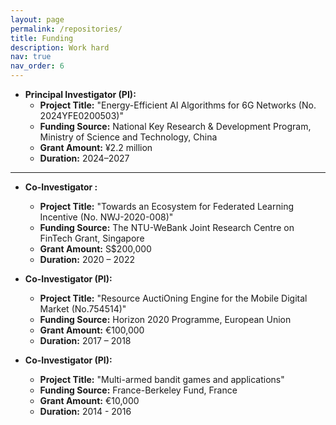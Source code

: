 ```yaml
---
layout: page
permalink: /repositories/
title: Funding
description: Work hard
nav: true
nav_order: 6
---
```



- **Principal Investigator (PI):**  
  - **Project Title:** "Energy-Efficient AI Algorithms for 6G Networks (No. 2024YFE0200503)"  
  - **Funding Source:** National Key Research & Development Program, Ministry of Science and Technology, China  
  - **Grant Amount:** ¥2.2 million  
  - **Duration:** 2024–2027  

---
 
- **Co-Investigator :**  
  - **Project Title:** "Towards an Ecosystem for Federated Learning Incentive (No. NWJ-2020-008)"  
  - **Funding Source:** The NTU-WeBank Joint Research Centre on FinTech Grant, Singapore  
  - **Grant Amount:** S$200,000  
  - **Duration:** 2020 – 2022


- **Co-Investigator (PI):**  
  - **Project Title:** "Resource AuctiOning Engine for the Mobile Digital Market (No.754514)"  
  - **Funding Source:** Horizon 2020 Programme, European Union  
  - **Grant Amount:** €100,000  
  - **Duration:** 2017 – 2018

 
- **Co-Investigator (PI):**  
  - **Project Title:** "Multi-armed bandit games and applications"
  - **Funding Source:** France-Berkeley Fund, France  
  - **Grant Amount:** €10,000  
  - **Duration:** 2014 - 2016
 
